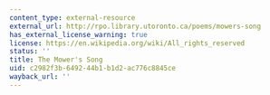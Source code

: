 ```yaml
---
content_type: external-resource
external_url: http://rpo.library.utoronto.ca/poems/mowers-song
has_external_license_warning: true
license: https://en.wikipedia.org/wiki/All_rights_reserved
status: ''
title: The Mower's Song
uid: c2982f3b-6492-44b1-b1d2-ac776c8845ce
wayback_url: ''
---
```

